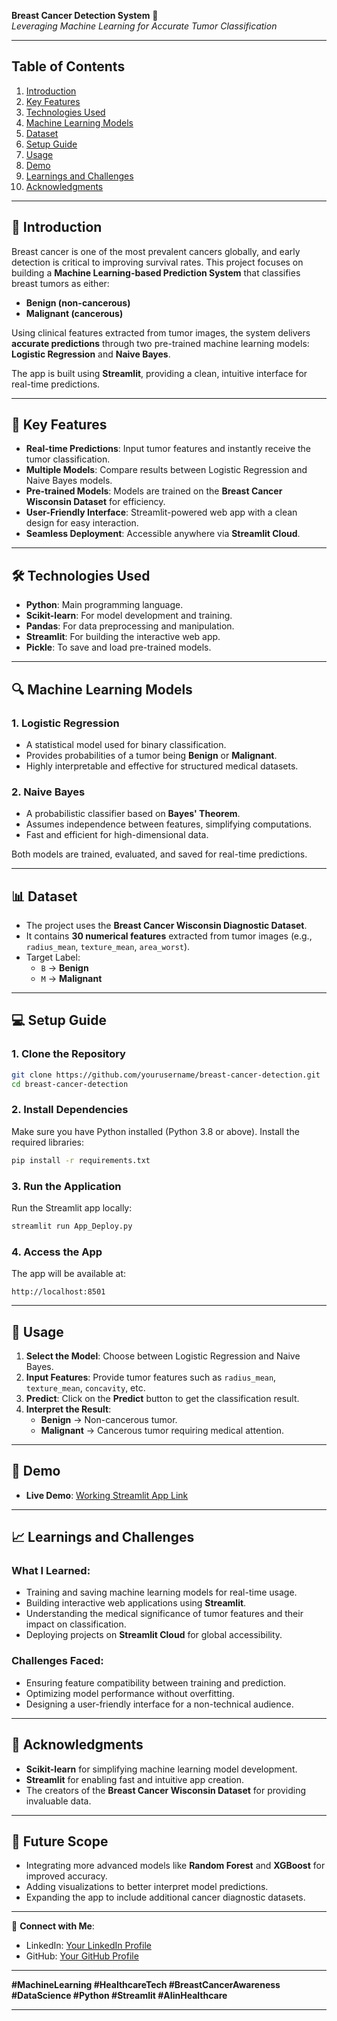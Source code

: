 **Breast Cancer Detection System** 🎯  
*Leveraging Machine Learning for Accurate Tumor Classification*

---

## **Table of Contents**
1. [Introduction](#introduction)
2. [Key Features](#key-features)
3. [Technologies Used](#technologies-used)
4. [Machine Learning Models](#machine-learning-models)
5. [Dataset](#dataset)
6. [Setup Guide](#setup-guide)
7. [Usage](#usage)
8. [Demo](#demo)
9. [Learnings and Challenges](#learnings-and-challenges)
10. [Acknowledgments](#acknowledgments)

---

## 🚀 **Introduction**  
Breast cancer is one of the most prevalent cancers globally, and early detection is critical to improving survival rates. This project focuses on building a **Machine Learning-based Prediction System** that classifies breast tumors as either:  
- **Benign (non-cancerous)**  
- **Malignant (cancerous)**  

Using clinical features extracted from tumor images, the system delivers **accurate predictions** through two pre-trained machine learning models: **Logistic Regression** and **Naive Bayes**.

The app is built using **Streamlit**, providing a clean, intuitive interface for real-time predictions.

---

## 🔑 **Key Features**  
- **Real-time Predictions**: Input tumor features and instantly receive the tumor classification.  
- **Multiple Models**: Compare results between Logistic Regression and Naive Bayes models.  
- **Pre-trained Models**: Models are trained on the **Breast Cancer Wisconsin Dataset** for efficiency.  
- **User-Friendly Interface**: Streamlit-powered web app with a clean design for easy interaction.  
- **Seamless Deployment**: Accessible anywhere via **Streamlit Cloud**.

---

## 🛠️ **Technologies Used**  
- **Python**: Main programming language.  
- **Scikit-learn**: For model development and training.  
- **Pandas**: For data preprocessing and manipulation.  
- **Streamlit**: For building the interactive web app.  
- **Pickle**: To save and load pre-trained models.  

---

## 🔍 **Machine Learning Models**  

### 1. **Logistic Regression**  
- A statistical model used for binary classification.  
- Provides probabilities of a tumor being **Benign** or **Malignant**.  
- Highly interpretable and effective for structured medical datasets.  

### 2. **Naive Bayes**  
- A probabilistic classifier based on **Bayes' Theorem**.  
- Assumes independence between features, simplifying computations.  
- Fast and efficient for high-dimensional data.  

Both models are trained, evaluated, and saved for real-time predictions.

---

## 📊 **Dataset**  
- The project uses the **Breast Cancer Wisconsin Diagnostic Dataset**.  
- It contains **30 numerical features** extracted from tumor images (e.g., `radius_mean`, `texture_mean`, `area_worst`).  
- Target Label:  
   - `B` → **Benign**  
   - `M` → **Malignant**  

---

## 💻 **Setup Guide**

### **1. Clone the Repository**  
```bash
git clone https://github.com/yourusername/breast-cancer-detection.git
cd breast-cancer-detection
```

### **2. Install Dependencies**  
Make sure you have Python installed (Python 3.8 or above). Install the required libraries:  
```bash
pip install -r requirements.txt
```

### **3. Run the Application**  
Run the Streamlit app locally:  
```bash
streamlit run App_Deploy.py
```

### **4. Access the App**  
The app will be available at:  
```plaintext
http://localhost:8501
```

---

## 🚀 **Usage**  

1. **Select the Model**: Choose between Logistic Regression and Naive Bayes.  
2. **Input Features**: Provide tumor features such as `radius_mean`, `texture_mean`, `concavity`, etc.  
3. **Predict**: Click on the **Predict** button to get the classification result.  
4. **Interpret the Result**:  
   - **Benign** → Non-cancerous tumor.  
   - **Malignant** → Cancerous tumor requiring medical attention.  

---

## 🎥 **Demo**  
- **Live Demo**: [Working Streamlit App Link](https://breastcancerdetection-5lwexcetuhcrfng6n8rjwh.streamlit.app/)  
---

## 📈 **Learnings and Challenges**  
### **What I Learned**:  
- Training and saving machine learning models for real-time usage.  
- Building interactive web applications using **Streamlit**.  
- Understanding the medical significance of tumor features and their impact on classification.  
- Deploying projects on **Streamlit Cloud** for global accessibility.

### **Challenges Faced**:  
- Ensuring feature compatibility between training and prediction.  
- Optimizing model performance without overfitting.  
- Designing a user-friendly interface for a non-technical audience.  

---

## 🙌 **Acknowledgments**  
- **Scikit-learn** for simplifying machine learning model development.  
- **Streamlit** for enabling fast and intuitive app creation.  
- The creators of the **Breast Cancer Wisconsin Dataset** for providing invaluable data.

---

## 🧩 **Future Scope**  
- Integrating more advanced models like **Random Forest** and **XGBoost** for improved accuracy.  
- Adding visualizations to better interpret model predictions.  
- Expanding the app to include additional cancer diagnostic datasets.

---

🔗 **Connect with Me**:  
- LinkedIn: [Your LinkedIn Profile](https://www.linkedin.com/in/lakshya-arora-76a567259/)  
- GitHub: [Your GitHub Profile](https://www.linkedin.com/in/lakshya-arora-76a567259/)

---

**#MachineLearning #HealthcareTech #BreastCancerAwareness #DataScience #Python #Streamlit #AIinHealthcare**

---
